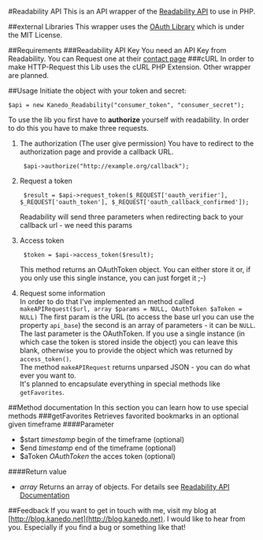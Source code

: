 #Readability API
This is an API wrapper of the [Readability API](http://www.readability.com/publishers/api/) to use in PHP.

##external Libraries
This wrapper uses the [OAuth Library](http://code.google.com/p/oauth-php/) which is under the MIT License.

##Requirements
###Readability API Key
You need an API Key from Readability. You can Request one at their [contact page](http://www.readability.com/contact)
###cURL
In order to make HTTP-Request this Lib uses the cURL PHP Extension. Other wrapper are planned.

##Usage
Initiate the object with your token and secret:

	$api = new Kanedo_Readability("consumer_token", "consumer_secret");

To use the lib you first have to **authorize** yourself with readability. In order to do this you have to make three requests.

1. The authorization (The user give permission)
You have to redirect to the authorization page and provide a callback URL.
	
		$api->authorize("http://example.org/callback");

2. Request a token

		$result = $api->request_token($_REQUEST['oauth_verifier'], $_REQUEST['oauth_token'], $_REQUEST['oauth_callback_confirmed']);  

	Readability will send three parameters when redirecting back to your callback url - we need this params

3. Access token
	
		$token = $api->access_token($result);  

	This method returns an OAuthToken object. You can either store it or, if you only use this single instance, you can just forget it ;-)

4. Request some information  
In order to do that I've implemented an method called `makeAPIRequest($url, array $params = NULL, OAuthToken $aToken = NULL)` The first param is the URL (to access the base url you can use the property `api_base`) the second is an array of parameters - it can be `NULL`. The last parameter is the OAuthToken. If you use a single instance (in which case the token is stored inside the object) you can leave this blank, otherwise you to provide the object which was returned by `access_token()`.   
The method `makeAPIRequest` returns unparsed JSON - you can do what ever you want to.  
It's planned to encapsulate everything in special methods like `getFavorites`.

##Method documentation
In this section you can learn how to use special methods
###getFavorites
Retrieves favorited bookmarks in an optional given timeframe
####Parameter
* $start *timestamp* begin of the timeframe (optional)
* $end *timestamp* end of the timeframe (optional)
* $aToken *OAuthToken* the acces token  (optional)

####Return value
* *array* Returns an array of objects. For details see [Readability API Documentation](http://www.readability.com/publishers/api/#https://www.readability.com/api/rest/v1#bookmarksRepresentation)

##Feedback
If you want to get in touch with me, visit my blog at [http://blog.kanedo.net](http://blog.kanedo.net). I would like to hear from you. Especially if you find a bug or something like that!